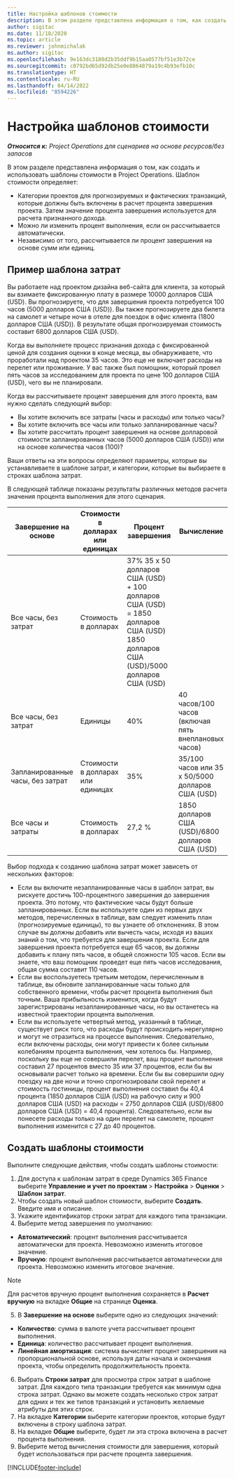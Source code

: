 ```yaml
---
title: Настройка шаблонов стоимости
description: В этом разделе представлена информация о том, как создать и использовать шаблоны стоимости в Project Operations.
author: sigitac
ms.date: 11/18/2020
ms.topic: article
ms.reviewer: johnmichalak
ms.author: sigitac
ms.openlocfilehash: 9e163dc3180d2b35ddf9b15aa0577bf51e3b72ce
ms.sourcegitcommit: c0792bd65d92db25e0e8864879a19c4b93efb10c
ms.translationtype: HT
ms.contentlocale: ru-RU
ms.lasthandoff: 04/14/2022
ms.locfileid: "8594226"
---
```

# <a name="set-up-cost-templates"></a>Настройка шаблонов стоимости

_**Относится к:** Project Operations для сценариев на основе ресурсов/без запасов_


В этом разделе представлена информация о том, как создать и использовать шаблоны стоимости в Project Operations. Шаблон стоимости определяет:

- Категории проектов для прогнозируемых и фактических транзакций, которые должны быть включены в расчет процента завершения проекта. Затем значение процента завершения используется для расчета признанного дохода.
- Можно ли изменить процент выполнения, если он рассчитывается автоматически.
- Независимо от того, рассчитывается ли процент завершения на основе сумм или единиц.

## <a name="cost-template-example"></a>Пример шаблона затрат

Вы работаете над проектом дизайна веб-сайта для клиента, за который вы взимаете фиксированную плату в размере 10000 долларов США (USD). Вы прогнозируете, что для завершения проекта потребуется 100 часов (5000 долларов США (USD)). Вы также прогнозируете два билета на самолет и четыре ночи в отеле для поездок в офис клиента (1800 долларов США (USD)). В результате общая прогнозируемая стоимость составит 6800 долларов США (USD).

Когда вы выполняете процесс признания дохода с фиксированной ценой для создания оценки в конце месяца, вы обнаруживаете, что проработали над проектом 35 часов. Это еще не включает расходы на перелет или проживание. У вас также был помощник, который провел пять часов за исследованием для проекта по цене 100 долларов США (USD), чего вы не планировали.

Когда вы рассчитываете процент завершения для этого проекта, вам нужно сделать следующий выбор:

- Вы хотите включить все затраты (часы и расходы) или только часы?
- Вы хотите включить все часы или только запланированные часы?
- Вы хотите рассчитать процент завершения на основе долларовой стоимости запланированных часов (5000 долларов США (USD)) или на основе количества часов (100)?

Ваши ответы на эти вопросы определяют параметры, которые вы устанавливаете в шаблоне затрат, и категории, которые вы выбираете в строках шаблона затрат.

В следующей таблице показаны результаты различных методов расчета значения процента выполнения для этого сценария.

| Завершение на основе | Стоимости в долларах или единицах | Процент завершения | Вычисление |
| --- | --- | --- | --- |
| Все часы, без затрат | Стоимость в долларах | 37% 35 x 50 долларов США (USD) + 100 долларов США (USD) = 1850 долларов США (USD) 1850 долларов США (USD)/5000 долларов США (USD) |
| Все часы, без затрат | Единицы | 40% | 40 часов/100 часов (включая пять внеплановых часов) |
| Запланированные часы, без затрат | Стоимости в долларах или единицах | 35% | 35/100 часов или 35 x 50/5000 долларов США (USD) |
| Все часы и затраты | Стоимость в долларах | 27,2 % | 1850 долларов США (USD)/6800 долларов США (USD) |

Выбор подхода к созданию шаблона затрат может зависеть от нескольких факторов:

- Если вы включите незапланированные часы в шаблон затрат, вы рискуете достичь 100-процентного завершения до завершения проекта. Это потому, что фактические часы будут больше запланированных. Если вы используете один из первых двух методов, перечисленных в таблице, вам следует изменить план (прогнозируемые единицы), то вы узнаете об отклонениях. В этом случае вы должны добавить или вычесть часы, исходя из ваших знаний о том, что требуется для завершения проекта. Если для завершения проекта потребуется еще 65 часов, вы должны добавить к плану пять часов, в общей сложности 105 часов. Если вы знаете, что ваш помощник проведет еще пять часов исследования, общая сумма составит 110 часов.
- Если вы воспользуетесь третьим методом, перечисленным в таблице, вы обновите запланированные часы только для собственного времени, чтобы расчет процента выполнения был точным. Ваша прибыльность изменится, когда будут зарегистрированы незапланированные часы, но вы останетесь на известной траектории процента выполнения.
- Если вы используете четвертый метод, указанный в таблице, существует риск того, что расходы будут происходить нерегулярно и могут не отразиться на процессе выполнения. Следовательно, если включены расходы, они могут привести к более сильным колебаниям процента выполнения, чем хотелось бы. Например, поскольку вы еще не совершили перелет, ваш процент выполнения составил 27 процентов вместо 35 или 37 процентов, если бы вы основывали расчет только на времени. Если бы вы совершили одну поездку на две ночи и точно спрогнозировали свой перелет и стоимость гостиницы, процент выполнения составил бы 40,4 процента (1850 долларов США (USD) на рабочую силу и 900 долларов США (USD) на расходы = 2750 долларов США (USD)/6800 долларов США (USD) = 40,4 процента). Следовательно, если вы понесете расходы только на один перелет на самолете, процент выполнения изменится с 27 до 40 процентов.

## <a name="create-cost-templates"></a>Создать шаблоны стоимости
Выполните следующие действия, чтобы создать шаблоны стоимости:

1. Для доступа к шаблонам затрат в среде Dynamics 365 Finance выберите **Управление и учет по проектам** > **Настройка** > **Оценки** > **Шаблон затрат**.
2. Чтобы создать новый шаблон стоимости, выберите **Создать**. Введите имя и описание.
3. Укажите идентификатор строки затрат для каждого типа транзакции.
4. Выберите метод завершения по умолчанию:

  - **Автоматический**: процент выполнения рассчитывается автоматически для проекта. Невозможно изменить итоговое значение.
  - **Вручную**: процент выполнения рассчитывается автоматически для проекта. Невозможно изменить итоговое значение.

  > [!NOTE]
  > Для расчетов вручную процент выполнения сохраняется в **Расчет вручную** на вкладке **Общие** на странице **Оценка**.

5. В **Завершение на основе** выберите одно из следующих значений:

  - **Количество**: сумма в валюте учета рассчитывает процент выполнения.
  - **Единица**: количество рассчитывает процент выполнения.
  - **Линейная амортизация**: система вычисляет процент завершения на пропорциональной основе, используя даты начала и окончания проекта, чтобы определить продолжительность проекта.

6. Выбрать **Строки затрат** для просмотра строк затрат в шаблоне затрат. Для каждого типа транзакции требуется как минимум одна строка затрат. Однако вы можете создать несколько строк затрат для одних и тех же типов транзакций и установить желаемые атрибуты для этих строк.
7. На вкладке **Категории** выберите категории проектов, которые будут включены в строку шаблона затрат.
8. На вкладке **Общие** выберите, будет ли эта строка включена в расчет процента выполнения.
9. Выберите метод вычисления стоимости для завершения, который будет использоваться при расчете процента завершения.


[!INCLUDE[footer-include](../includes/footer-banner.md)]